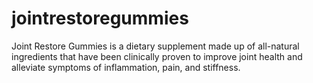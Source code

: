 # jointrestoregummies
Joint Restore Gummies is a dietary supplement made up of all-natural ingredients that have been clinically proven to improve joint health and alleviate symptoms of inflammation, pain, and stiffness.
